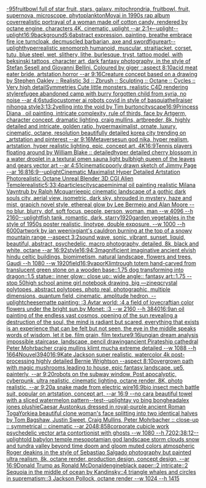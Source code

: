 [-](https://www.ebank.nz/aiartgenerator?category=-)[95](https://www.ebank.nz/aiartgenerator?category=95)[fruitbowl full of star fruit, stars, galaxy, mitochrondria, fruitbowl, fruit, supernova, microscope, phytoplankton](https://www.ebank.nz/aiartgenerator?category=fruitbowl%20full%20of%20star%20fruit%2C%20stars%2C%20galaxy%2C%20mitochrondria%2C%20fruitbowl%2C%20fruit%2C%20supernova%2C%20microscope%2C%20phytoplankton)[Moyai in 1990s rap album cover](https://www.ebank.nz/aiartgenerator?category=Moyai%20in%201990s%20rap%20album%20cover)[realistic portrayal of a woman made oif cotton candy, rendered by octane engine, characters 4K, cinematic, uplight --ar 2:1](https://www.ebank.nz/aiartgenerator?category=realistic%20portrayal%20of%20a%20woman%20made%20oif%20cotton%20candy%2C%20rendered%20by%20octane%20engine%2C%20characters%204K%2C%20cinematic%2C%20uplight%20--ar%202%3A1)[<--uplight](https://www.ebank.nz/aiartgenerator?category=%3C--uplight)[--uplight](https://www.ebank.nz/aiartgenerator?category=--uplight)[16:9](https://www.ebank.nz/aiartgenerator?category=16%3A9)[background](https://www.ebank.nz/aiartgenerator?category=background)[5:6](https://www.ebank.nz/aiartgenerator?category=5%3A6)[abstract expression, painting, breathe embrace fire ice turncloak, decmuscled barbarian, axe and sword](https://www.ebank.nz/aiartgenerator?category=abstract%20expression%2C%20painting%2C%20breathe%20embrace%20fire%20ice%20turncloak%2C%20decmuscled%20barbarian%2C%20axe%20and%20sword)[figure](https://www.ebank.nz/aiartgenerator?category=figure)[art](https://www.ebank.nz/aiartgenerator?category=art)[--uplight](https://www.ebank.nz/aiartgenerator?category=--uplight)[hyperrealistic xenomorph humanoid, muscular, straitjacket, corset, tutu, blue steel, wet, slithery, lithe, burlesque, tryst, tattoo model, with beksinski tattoos, character art, dark fantasy photography, in the style of Stefan Sesell and Giovanni Bellini.  Coloured by giger ::aspect 8:10](https://www.ebank.nz/aiartgenerator?category=hyperrealistic%20xenomorph%20humanoid%2C%20muscular%2C%20straitjacket%2C%20corset%2C%20tutu%2C%20blue%20steel%2C%20wet%2C%20slithery%2C%20lithe%2C%20burlesque%2C%20tryst%2C%20tattoo%20model%2C%20with%20beksinski%20tattoos%2C%20character%20art%2C%20dark%20fantasy%20photography%2C%20in%20the%20style%20of%20Stefan%20Sesell%20and%20Giovanni%20Bellini.%20%20Coloured%20by%20giger%20%3A%3Aaspect%208%3A10)[acid meat eater bride, artstation,horror --ar 9:16](https://www.ebank.nz/aiartgenerator?category=acid%20meat%20eater%20bride%2C%20artstation%2Chorror%20--ar%209%3A16)[Creature concept based on a drawing by Stephen Oakley :: Realistic 3d :: Zbrush :: Sculpting :: Octane :: Cycles :: Very high detail](https://www.ebank.nz/aiartgenerator?category=Creature%20concept%20based%20on%20a%20drawing%20by%20Stephen%20Oakley%20%3A%3A%20Realistic%203d%20%3A%3A%20Zbrush%20%3A%3A%20Sculpting%20%3A%3A%20Octane%20%3A%3A%20Cycles%20%3A%3A%20Very%20high%20detail)[Symmetries Cute little monsters, realistic C4D rendering style](https://www.ebank.nz/aiartgenerator?category=Symmetries%20Cute%20little%20monsters%2C%20realistic%20C4D%20rendering%20style)[refugee abandoned camp with burry forgotten child from syria,  no noise --ar 4:6](https://www.ebank.nz/aiartgenerator?category=refugee%20abandoned%20camp%20with%20burry%20forgotten%20child%20from%20syria%2C%20%20no%20noise%20--ar%204%3A6)[studio](https://www.ebank.nz/aiartgenerator?category=studio)[customer ai robots covid in style of basquiat](https://www.ebank.nz/aiartgenerator?category=customer%20ai%20robots%20covid%20in%20style%20of%20basquiat)[hellraiser nihonga style](https://www.ebank.nz/aiartgenerator?category=hellraiser%20nihonga%20style)[3:1](https://www.ebank.nz/aiartgenerator?category=3%3A1)[3:2](https://www.ebank.nz/aiartgenerator?category=3%3A2)[yelling into the void by Tim burton](https://www.ebank.nz/aiartgenerator?category=yelling%20into%20the%20void%20by%20Tim%20burton)[cityscape](https://www.ebank.nz/aiartgenerator?category=cityscape)[16:9](https://www.ebank.nz/aiartgenerator?category=16%3A9)[Princess Diana , oil painting, intricate complexity, rule of thirds, face by Artgerm, character concept, dramatic lighting, craig mullins, artbreeder, 8k, highly detailed and intricate, golden ratio, hypermaximalist, ornate, luxury, cinematic, octane, resolution beautifully detailed korea city trending on _artstation and pinterest --ar 9:16](https://www.ebank.nz/aiartgenerator?category=Princess%20Diana%20%2C%20oil%20painting%2C%20intricate%20complexity%2C%20rule%20of%20thirds%2C%20face%20by%20Artgerm%2C%20character%20concept%2C%20dramatic%20lighting%2C%20craig%20mullins%2C%20artbreeder%2C%208k%2C%20highly%20detailed%20and%20intricate%2C%20golden%20ratio%2C%20hypermaximalist%2C%20ornate%2C%20luxury%2C%20cinematic%2C%20octane%2C%20resolution%20beautifully%20detailed%20korea%20city%20trending%20on%20_artstation%20and%20pinterest%20--ar%209%3A16)[Metaverse](https://www.ebank.nz/aiartgenerator?category=Metaverse)[sun god nika, hyper realism, artstation, hyper realistic lighting, epic, concept art, 4K](https://www.ebank.nz/aiartgenerator?category=sun%20god%20nika%2C%20hyper%20realism%2C%20artstation%2C%20hyper%20realistic%20lighting%2C%20epic%2C%20concept%20art%2C%204K)[16:9](https://www.ebank.nz/aiartgenerator?category=16%3A9)[Tennis players floating around by William Blake :: detailed](https://www.ebank.nz/aiartgenerator?category=Tennis%20players%20floating%20around%20by%20William%20Blake%20%3A%3A%20detailed)[hyper detailed cherry blossom in a water droplet in a textural omen sauna light bulb](https://www.ebank.nz/aiartgenerator?category=hyper%20detailed%20cherry%20blossom%20in%20a%20water%20droplet%20in%20a%20textural%20omen%20sauna%20light%20bulb)[high queen of the leaves and gears vector art --ar 4:5](https://www.ebank.nz/aiartgenerator?category=high%20queen%20of%20the%20leaves%20and%20gears%20vector%20art%20--ar%204%3A5)[1](https://www.ebank.nz/aiartgenerator?category=1)[cinematic](https://www.ebank.nz/aiartgenerator?category=cinematic)[poorly drawn sketch of Jimmy Page --ar 16:8](https://www.ebank.nz/aiartgenerator?category=poorly%20drawn%20sketch%20of%20Jimmy%20Page%20--ar%2016%3A8)[16:9](https://www.ebank.nz/aiartgenerator?category=16%3A9)[--uplight](https://www.ebank.nz/aiartgenerator?category=--uplight)[Cinematic Maximalist Hyper Detailed Artstation Photorealistic Octane Unreal Blender 3D CGI Alien Temple](https://www.ebank.nz/aiartgenerator?category=Cinematic%20Maximalist%20Hyper%20Detailed%20Artstation%20Photorealistic%20Octane%20Unreal%20Blender%203D%20CGI%20Alien%20Temple)[realistic](https://www.ebank.nz/aiartgenerator?category=realistic)[5:3](https://www.ebank.nz/aiartgenerator?category=5%3A3)[3:4](https://www.ebank.nz/aiartgenerator?category=3%3A4)[particles](https://www.ebank.nz/aiartgenerator?category=particles)[cityscape](https://www.ebank.nz/aiartgenerator?category=cityscape)[minimal oil painting realistic Milana Vayntrub by Ralph Mcquarrie](https://www.ebank.nz/aiartgenerator?category=minimal%20oil%20painting%20realistic%20Milana%20Vayntrub%20by%20Ralph%20Mcquarrie)[epic cinematic landscape of a gothic dark souls city, aerial view, isometric, dark sky, shrouded in mystery, haze and mist, grapich novel style, ethereal glow by Lee Bermejo and Alan Moore --no blur, blurry, dof, soft focus, people, person, woman, man --w 4096  --h 2160](https://www.ebank.nz/aiartgenerator?category=epic%20cinematic%20landscape%20of%20a%20gothic%20dark%20souls%20city%2C%20aerial%20view%2C%20isometric%2C%20dark%20sky%2C%20shrouded%20in%20mystery%2C%20haze%20and%20mist%2C%20grapich%20novel%20style%2C%20ethereal%20glow%20by%20Lee%20Bermejo%20and%20Alan%20Moore%20--no%20blur%2C%20blurry%2C%20dof%2C%20soft%20focus%2C%20people%2C%20person%2C%20woman%2C%20man%20--w%204096%20%20--h%202160)[--uplight](https://www.ebank.nz/aiartgenerator?category=--uplight)[fish tank, romantic, dark, starry](https://www.ebank.nz/aiartgenerator?category=fish%20tank%2C%20romantic%2C%20dark%2C%20starry)[1920](https://www.ebank.nz/aiartgenerator?category=1920)[garden vegetables in the style of 1950s poster realistic, linotype, double exposure, --w 1000 --h 6000](https://www.ebank.nz/aiartgenerator?category=garden%20vegetables%20in%20the%20style%20of%201950s%20poster%20realistic%2C%20linotype%2C%20double%20exposure%2C%20--w%201000%20--h%206000)[artwork by jan weenix](https://www.ebank.nz/aiartgenerator?category=artwork%20by%20jan%20weenix)[giant's cauldron burning at the top of a snowy mountain range --aspect 3:2](https://www.ebank.nz/aiartgenerator?category=giant%27s%20cauldron%20burning%20at%20the%20top%20of%20a%20snowy%20mountain%20range%20--aspect%203%3A2)[sound wave, sonic, vibrant, sunset, liquid, beautiful, abstract, psychedelic, macro photography, detailed, 8k, black and white, octane --ar 16:9](https://www.ebank.nz/aiartgenerator?category=sound%20wave%2C%20sonic%2C%20vibrant%2C%20sunset%2C%20liquid%2C%20beautiful%2C%20abstract%2C%20psychedelic%2C%20macro%20photography%2C%20detailed%2C%208k%2C%20black%20and%20white%2C%20octane%20--ar%2016%3A9)[2](https://www.ebank.nz/aiartgenerator?category=2)[style](https://www.ebank.nz/aiartgenerator?category=style)[16:9](https://www.ebank.nz/aiartgenerator?category=16%3A9)[4:3](https://www.ebank.nz/aiartgenerator?category=4%3A3)[magnificient imaginative ancient elvish hindu celtic buildings, biomimetism, natural landscape, flowers and trees, Gaudi --h 1080 --w 1920](https://www.ebank.nz/aiartgenerator?category=magnificient%20imaginative%20ancient%20elvish%20hindu%20celtic%20buildings%2C%20biomimetism%2C%20natural%20landscape%2C%20flowers%20and%20trees%2C%20Gaudi%20--h%201080%20--w%201920)[field](https://www.ebank.nz/aiartgenerator?category=field)[16:9](https://www.ebank.nz/aiartgenerator?category=16%3A9)[vapor](https://www.ebank.nz/aiartgenerator?category=vapor)[Klimt](https://www.ebank.nz/aiartgenerator?category=Klimt)[rough totem hand-carved from translucent green stone on a wooden base::1.75 dog transforming into dragon::1.5 statue:: inner glow:: close up:: wide angle:: fantasy art::1.75 --stop 50](https://www.ebank.nz/aiartgenerator?category=rough%20totem%20hand-carved%20from%20translucent%20green%20stone%20on%20a%20wooden%20base%3A%3A1.75%20dog%20transforming%20into%20dragon%3A%3A1.5%20statue%3A%3A%20inner%20glow%3A%3A%20close%20up%3A%3A%20wide%20angle%3A%3A%20fantasy%20art%3A%3A1.75%20--stop%2050)[high school anime girl notebook drawing, big —zineq](https://www.ebank.nz/aiartgenerator?category=high%20school%20anime%20girl%20notebook%20drawing%2C%20big%20%E2%80%94zineq)[crystal polytopes,  abstract polytopes, photo real, photographic, multiple dimensions, quantum field, cinematic, amplitude hedron, --uplight](https://www.ebank.nz/aiartgenerator?category=crystal%20polytopes%2C%20%20abstract%20polytopes%2C%20photo%20real%2C%20photographic%2C%20multiple%20dimensions%2C%20quantum%20field%2C%20cinematic%2C%20amplitude%20hedron%2C%20--uplight)[cheese](https://www.ebank.nz/aiartgenerator?category=cheese)[matte painting: :3 Avtar world: :4,a field of lovecraftian color flowers under the bright sun.by Monet: :3 --w 2160 --h 3840](https://www.ebank.nz/aiartgenerator?category=matte%20painting%3A%20%3A3%20Avtar%20world%3A%20%3A4%2Ca%20field%20of%20lovecraftian%20color%20flowers%20under%20the%20bright%20sun.by%20Monet%3A%20%3A3%20--w%202160%20--h%203840)[16:9](https://www.ebank.nz/aiartgenerator?category=16%3A9)[an oil painting of the endless vast cosmos, opening of the sun revealing a destruction of the soul, the mind is radiant but scared, everything that exists is an experience that can be felt but not seen, the eye in the middle speaks words of wisdom, let it be, film grain, film texture](https://www.ebank.nz/aiartgenerator?category=an%20oil%20painting%20of%20the%20endless%20vast%20cosmos%2C%20opening%20of%20the%20sun%20revealing%20a%20destruction%20of%20the%20soul%2C%20the%20mind%20is%20radiant%20but%20scared%2C%20everything%20that%20exists%20is%20an%20experience%20that%20can%20be%20felt%20but%20not%20seen%2C%20the%20eye%20in%20the%20middle%20speaks%20words%20of%20wisdom%2C%20let%20it%20be%2C%20film%20grain%2C%20film%20texture)[9:16](https://www.ebank.nz/aiartgenerator?category=9%3A16)[jungian dream analysis impossible staircase, landscape, pencil drawing](https://www.ebank.nz/aiartgenerator?category=jungian%20dream%20analysis%20impossible%20staircase%2C%20landscape%2C%20pencil%20drawing)[ancient Pirateship cathedral Peter Mohrbacher craig mullins klimt mucha extreme detailed  --w 1088 --h 1664](https://www.ebank.nz/aiartgenerator?category=ancient%20Pirateship%20cathedral%20Peter%20Mohrbacher%20craig%20mullins%20klimt%20mucha%20extreme%20detailed%20%20--w%201088%20--h%201664)[Nouvel](https://www.ebank.nz/aiartgenerator?category=Nouvel)[3940](https://www.ebank.nz/aiartgenerator?category=3940)[16:9](https://www.ebank.nz/aiartgenerator?category=16%3A9)[Kate Jackson super realistic, watercolor 4k post-processing highly detailed Bernie Wrightson --aspect 8:10](https://www.ebank.nz/aiartgenerator?category=Kate%20Jackson%20super%20realistic%2C%20watercolor%204k%20post-processing%20highly%20detailed%20Bernie%20Wrightson%20--aspect%208%3A10)[overgrown path with magic mushrooms leading to house, epic fantasy landscape, ue5, painterly, --ar 9:20](https://www.ebank.nz/aiartgenerator?category=overgrown%20path%20with%20magic%20mushrooms%20leading%20to%20house%2C%20epic%20fantasy%20landscape%2C%20ue5%2C%20painterly%2C%20--ar%209%3A20)[robots on the subway window, Post apocalyptic, cyberpunk, ultra realistic, cinematic lighting, octane render, 8K, photo realistic, --ar 9:20](https://www.ebank.nz/aiartgenerator?category=robots%20on%20the%20subway%20window%2C%20Post%20apocalyptic%2C%20cyberpunk%2C%20ultra%20realistic%2C%20cinematic%20lighting%2C%20octane%20render%2C%208K%2C%20photo%20realistic%2C%20--ar%209%3A20)[a snake made from electric wire](https://www.ebank.nz/aiartgenerator?category=a%20snake%20made%20from%20electric%20wire)[16:9](https://www.ebank.nz/aiartgenerator?category=16%3A9)[bio insect mech battle suit, popular on artstation, concept art, --ar 16:9 --no car](https://www.ebank.nz/aiartgenerator?category=bio%20insect%20mech%20battle%20suit%2C%20popular%20on%20artstation%2C%20concept%20art%2C%20--ar%2016%3A9%20--no%20car)[a beautiful towel with a sliced watermelon pattern](https://www.ebank.nz/aiartgenerator?category=a%20beautiful%20towel%20with%20a%20sliced%20watermelon%20pattern)[--test](https://www.ebank.nz/aiartgenerator?category=--test)[--uplight](https://www.ebank.nz/aiartgenerator?category=--uplight)[ay yo bing bong](https://www.ebank.nz/aiartgenerator?category=ay%20yo%20bing%20bong)[head](https://www.ebank.nz/aiartgenerator?category=head)[alex jones plushie](https://www.ebank.nz/aiartgenerator?category=alex%20jones%20plushie)[Caesar Austonkus dressed in royal-purple ancient Roman Toga](https://www.ebank.nz/aiartgenerator?category=Caesar%20Austonkus%20dressed%20in%20royal-purple%20ancient%20Roman%20Toga)[Yorkie](https://www.ebank.nz/aiartgenerator?category=Yorkie)[a beautiful clone woman's face splitting into two identical halves by Tom Bagshaw, Justin Sweet, Craig Mullins, Peter Mohrbacher :: close-up :: symmetrical :: cinematic --ar 2048:858](https://www.ebank.nz/aiartgenerator?category=a%20beautiful%20clone%20woman%27s%20face%20splitting%20into%20two%20identical%20halves%20by%20Tom%20Bagshaw%2C%20Justin%20Sweet%2C%20Craig%20Mullins%2C%20Peter%20Mohrbacher%20%3A%3A%20close-up%20%3A%3A%20symmetrical%20%3A%3A%20cinematic%20--ar%202048%3A858)[corporate cubicle work psychedelic vector art](https://www.ebank.nz/aiartgenerator?category=corporate%20cubicle%20work%20psychedelic%20vector%20art)[a contortionist with ghosts --w 1080 --h 720](https://www.ebank.nz/aiartgenerator?category=a%20contortionist%20with%20ghosts%20--w%201080%20--h%20720)[2:3](https://www.ebank.nz/aiartgenerator?category=2%3A3)[8:12](https://www.ebank.nz/aiartgenerator?category=8%3A12)[--uplight](https://www.ebank.nz/aiartgenerator?category=--uplight)[old babylon temple mesopotamian god landscape storm clouds snow and tundra valley beyond time doom and gloom muted colors atmospheric Roger deakins in the style of Sebastiao Salgado photography but painted ultra realism, 8k, octane render, production design, concept design, --ar 16:9](https://www.ebank.nz/aiartgenerator?category=old%20babylon%20temple%20mesopotamian%20god%20landscape%20storm%20clouds%20snow%20and%20tundra%20valley%20beyond%20time%20doom%20and%20gloom%20muted%20colors%20atmospheric%20Roger%20deakins%20in%20the%20style%20of%20Sebastiao%20Salgado%20photography%20but%20painted%20ultra%20realism%2C%208k%2C%20octane%20render%2C%20production%20design%2C%20concept%20design%2C%20--ar%2016%3A9)[Donald Trump as Ronald McDonald](https://www.ebank.nz/aiartgenerator?category=Donald%20Trump%20as%20Ronald%20McDonald)[engine](https://www.ebank.nz/aiartgenerator?category=engine)[black paper::2 intricate::2 Sequoia in the middle of ocean by Kandinsky::4 triangle whales and circles in suprematism::3 Jackson Pollock, octane render --w 1024 --h 1415](https://www.ebank.nz/aiartgenerator?category=black%20paper%3A%3A2%20intricate%3A%3A2%20Sequoia%20in%20the%20middle%20of%20ocean%20by%20Kandinsky%3A%3A4%20triangle%20whales%20and%20circles%20in%20suprematism%3A%3A3%20Jackson%20Pollock%2C%20octane%20render%20--w%201024%20--h%201415)